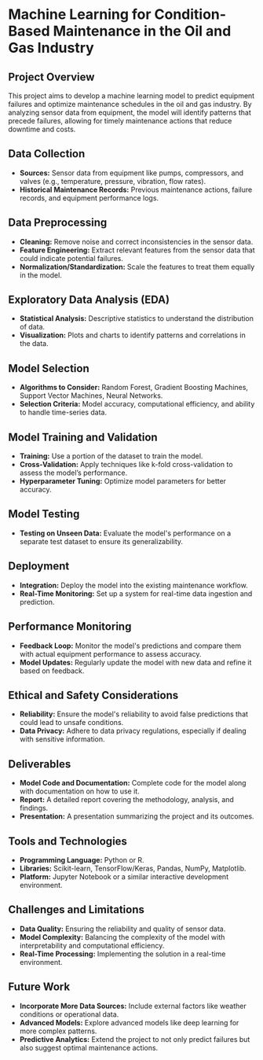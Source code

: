 # Machine Learning for Condition-Based Maintenance in the Oil and Gas Industry

## Project Overview
This project aims to develop a machine learning model to predict equipment failures and optimize maintenance schedules in the oil and gas industry. By analyzing sensor data from equipment, the model will identify patterns that precede failures, allowing for timely maintenance actions that reduce downtime and costs.

## Data Collection
- **Sources:** Sensor data from equipment like pumps, compressors, and valves (e.g., temperature, pressure, vibration, flow rates).
- **Historical Maintenance Records:** Previous maintenance actions, failure records, and equipment performance logs.

## Data Preprocessing
- **Cleaning:** Remove noise and correct inconsistencies in the sensor data.
- **Feature Engineering:** Extract relevant features from the sensor data that could indicate potential failures.
- **Normalization/Standardization:** Scale the features to treat them equally in the model.

## Exploratory Data Analysis (EDA)
- **Statistical Analysis:** Descriptive statistics to understand the distribution of data.
- **Visualization:** Plots and charts to identify patterns and correlations in the data.

## Model Selection
- **Algorithms to Consider:** Random Forest, Gradient Boosting Machines, Support Vector Machines, Neural Networks.
- **Selection Criteria:** Model accuracy, computational efficiency, and ability to handle time-series data.

## Model Training and Validation
- **Training:** Use a portion of the dataset to train the model.
- **Cross-Validation:** Apply techniques like k-fold cross-validation to assess the model’s performance.
- **Hyperparameter Tuning:** Optimize model parameters for better accuracy.

## Model Testing
- **Testing on Unseen Data:** Evaluate the model's performance on a separate test dataset to ensure its generalizability.

## Deployment
- **Integration:** Deploy the model into the existing maintenance workflow.
- **Real-Time Monitoring:** Set up a system for real-time data ingestion and prediction.

## Performance Monitoring
- **Feedback Loop:** Monitor the model's predictions and compare them with actual equipment performance to assess accuracy.
- **Model Updates:** Regularly update the model with new data and refine it based on feedback.

## Ethical and Safety Considerations
- **Reliability:** Ensure the model's reliability to avoid false predictions that could lead to unsafe conditions.
- **Data Privacy:** Adhere to data privacy regulations, especially if dealing with sensitive information.

## Deliverables
- **Model Code and Documentation:** Complete code for the model along with documentation on how to use it.
- **Report:** A detailed report covering the methodology, analysis, and findings.
- **Presentation:** A presentation summarizing the project and its outcomes.

## Tools and Technologies
- **Programming Language:** Python or R.
- **Libraries:** Scikit-learn, TensorFlow/Keras, Pandas, NumPy, Matplotlib.
- **Platform:** Jupyter Notebook or a similar interactive development environment.

## Challenges and Limitations
- **Data Quality:** Ensuring the reliability and quality of sensor data.
- **Model Complexity:** Balancing the complexity of the model with interpretability and computational efficiency.
- **Real-Time Processing:** Implementing the solution in a real-time environment.

## Future Work
- **Incorporate More Data Sources:** Include external factors like weather conditions or operational data.
- **Advanced Models:** Explore advanced models like deep learning for more complex patterns.
- **Predictive Analytics:** Extend the project to not only predict failures but also suggest optimal maintenance actions.
